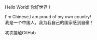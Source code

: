 Hello World!
你好世界！

I'm Chinese,I am proud of my own country!<br/>
我是一个中国人，我为我自己的国家感到自豪！

初次接触GitHub
